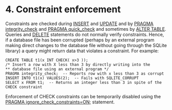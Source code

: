 # 4\. Constraint enforcement


Constraints are checked during [INSERT](lang_insert.html) and [UPDATE](lang_update.html) and by
[PRAGMA integrity\_check](pragma.html#pragma_integrity_check) and [PRAGMA quick\_check](pragma.html#pragma_quick_check) and sometimes
by [ALTER TABLE](lang_altertable.html). Queries and [DELETE](lang_delete.html)
statements do not normally verify constraints.
Hence, if a database file has been corrupted (perhaps by an external
program making direct changes to the database file without going through 
the SQLite library) a query might return data that violates a constraint.
For example:




```
CREATE TABLE t1(x INT CHECK( x>3 ));
/* Insert a row with X less than 3 by directly writing into the
** database file using an external program */
PRAGMA integrity_check;  -- Reports row with x less than 3 as corrupt
INSERT INTO t1(x) VALUES(2);  -- Fails with SQLITE_CORRUPT
SELECT x FROM t1;  -- Returns an integer less than 3 in spite of the CHECK constraint

```

Enforcement of CHECK constraints can be temporarily disabled using
the [PRAGMA ignore\_check\_constraints\=ON;](pragma.html#pragma_ignore_check_constraints) statement.



